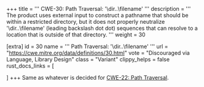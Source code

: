 +++
title = '''
CWE-30: Path Traversal: '\dir\..\filename'
'''
description	= '''
The product uses external input to construct a pathname that should be within a restricted directory, but it does not properly neutralize '\dir\..\filename' (leading backslash dot dot) sequences that can resolve to a location that is outside of that directory.
'''
weight = 30

[extra]
id = 30
name = '''
Path Traversal: '\dir\..\filename'
'''
url = "https://cwe.mitre.org/data/definitions/30.html"
vote = "Discouraged via Language, Library Design"
class = "Variant"
clippy_helps = false
rust_docs_links = [

]
+++
Same as whatever is decided for [CWE-22: Path Traversal](rust-are-we-secure-yet/cwes/cwe-22).
